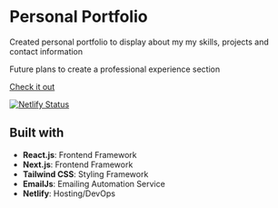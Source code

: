 # Personal Portfolio
Created personal portfolio to display about my my skills, projects and contact information

Future plans to create a professional experience section

[Check it out](https://ivanebos.netlify.app/)

[![Netlify Status](https://api.netlify.com/api/v1/badges/a34e8a97-0e68-4d9e-87d7-a2b6fbd357bf/deploy-status)](https://app.netlify.com/sites/ivanebos/deploys)

## Built with
- **React.js**: Frontend Framework
- **Next.js**: Frontend Framework
- **Tailwind CSS**: Styling Framework
- **EmailJs**: Emailing Automation Service
- **Netlify**: Hosting/DevOps

